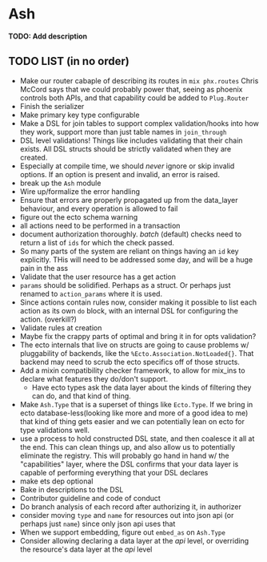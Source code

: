 # Ash

**TODO: Add description**

## TODO LIST (in no order)

* Make our router cabaple of describing its routes in `mix phx.routes` Chris McCord says that we could probably power that, seeing as phoenix controls both APIs, and that capability could be added to `Plug.Router`
* Finish the serializer
* Make primary key type configurable
* Make a DSL for join tables to support complex validation/hooks into how they work, support more than just table names in `join_through`
* DSL level validations! Things like includes validating that their chain exists. All DSL structs should be strictly validated when they are created.
* Especially at compile time, we should *never* ignore or skip invalid options. If an option is present and invalid, an error is raised.
* break up the `Ash` module
* Wire up/formalize the error handling
* Ensure that errors are properly propagated up from the data_layer behaviour, and every operation is allowed to fail
* figure out the ecto schema warning
* all actions need to be performed in a transaction
* document authorization thoroughly. *batch* (default) checks need to return a list of `ids` for which the check passed.
* So many parts of the system are reliant on things having an `id` key explicitly. THis will need to be addressed some day, and will be a huge pain in the ass
* Validate that the user resource has a get action
* `params` should be solidified. Perhaps as a struct. Or perhaps just renamed to `action_params` where it is used.
* Since actions contain rules now, consider making it possible to list each action as its own `do` block, with an internal DSL for configuring the action. (overkill?)
* Validate rules at creation
* Maybe fix the crappy parts of optimal and bring it in for opts validation?
* The ecto internals that live on structs are going to cause problems w/ pluggability of backends, like the `%Ecto.Association.NotLoaded{}`. That backend may need to scrub the ecto specifics off of those structs.
* Add a mixin compatibility checker framework, to allow for mix_ins to declare what features they do/don't support.
  * Have ecto types ask the data layer about the kinds of filtering they can do, and that kind of thing.
* Make `Ash.Type` that is a superset of things like `Ecto.Type`. If we bring in ecto database-less(looking like more and more of a good idea to me) that kind of thing gets easier and we can potentially lean on ecto for type validations well.
* use a process to hold constructed DSL state, and then coalesce it all at the end. This can clean things up, and also allow us to potentially eliminate the registry. This will probably go hand in hand w/ the "capabilities" layer, where the DSL confirms that your data layer is capable of performing everything that your DSL declares
* make ets dep optional
* Bake in descriptions to the DSL
* Contributor guideline and code of conduct
* Do branch analysis of each record after authorizing it, in authorizer
* consider moving `type` and `name` for resources out into json api (or perhaps just `name`) since only json api uses that
* When we support embedding, figure out `embed_as` on `Ash.Type`
* Consider allowing declaring a data layer at the *api* level, or overriding the resource's data layer at the *api* level


